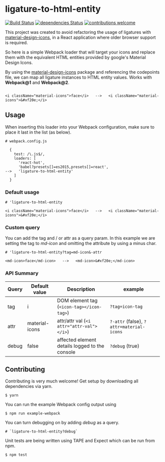 # ligature-to-html-entity

[![Build Status](https://travis-ci.org/sam7r/ligature-to-html-entity.svg?branch=master)](https://travis-ci.org/sam7r/ligature-to-html-entity)
[![dependencies Status](https://david-dm.org/sam7r/ligature-to-html-entity/status.svg)](https://david-dm.org/sam7r/ligature-to-html-entity)
[![contributions welcome](https://img.shields.io/badge/contributions-welcome-brightgreen.svg?style=flat)](https://github.com/dwyl/esta/issues)


This project was created to avoid refactoring the usage of ligatures with [material-design-icons](https://github.com/google/material-design-icons), in a React application where older browser support is required.  

So here is a simple Webpack loader that will target your icons and replace them with the equivalent HTML entities provided by google's Material Design Icons.  

By using the [material-design-icons](https://github.com/google/material-design-icons) package and referencing the codepoints file, we can map all ligature instances to HTML entity values. Works with **Webpack@1** and **Webpack@2**.

```

<i className="material-icons">face</i>   -->   <i className="material-icons">&#xf20e;</i>

```


## Usage
When inserting this loader into your Webpack configuration, make sure to place it last in the list (as below). 

```
# webpack.config.js

  {
    test: /\.js$/,
    loaders: [
      'react-hot',
      'babel?presets[]=es2015,presets[]=react',
-->   'ligature-to-html-entity'
    ]
  }
```

### Default usage
```
# 'ligature-to-html-entity

<i className="material-icons">face</i>   -->   <i className="material-icons">&#xf20e;</i>
```

### Custom query
You can add the tag and / or attr as a query param.
In this example we are setting the tag to *md-icon* and omitting the attribute by using a minus char.
```
# 'ligature-to-html-entity?tag=md-icon&-attr

<md-icon>face</md-icon>   -->   <md-icon>&#xf20e;</md-icon>
```

### API Summary

| Query         | Default value  | Description                                          | example                                     |
| ------------- |----------------| -----                                                | ------------                                |
| tag           | i              | DOM element tag (`<icon-tag></icon-tag>`)              | `?tag=icon-tag`                             |
| attr          | material-icons | attr/attr val (`<i attr="attr-val"></i>`)  | `?-attr` (false), `?attr=material-icons`     |
| debug         | false          | affected element details logged to the console | `?debug` (true)                             |


## Contributing
Contributing is very much welcome! Get setup by downloading all dependencies via yarn.
```
$ yarn 
```

You can run the example Webpack config output using
```
$ npm run example-webpack
```

You can turn debugging on by adding *debug* as a query.
```
# `ligature-to-html-entity?debug`
```

Unit tests are being written using TAPE and Expect which can be run from npm.
```
$ npm test
```



  